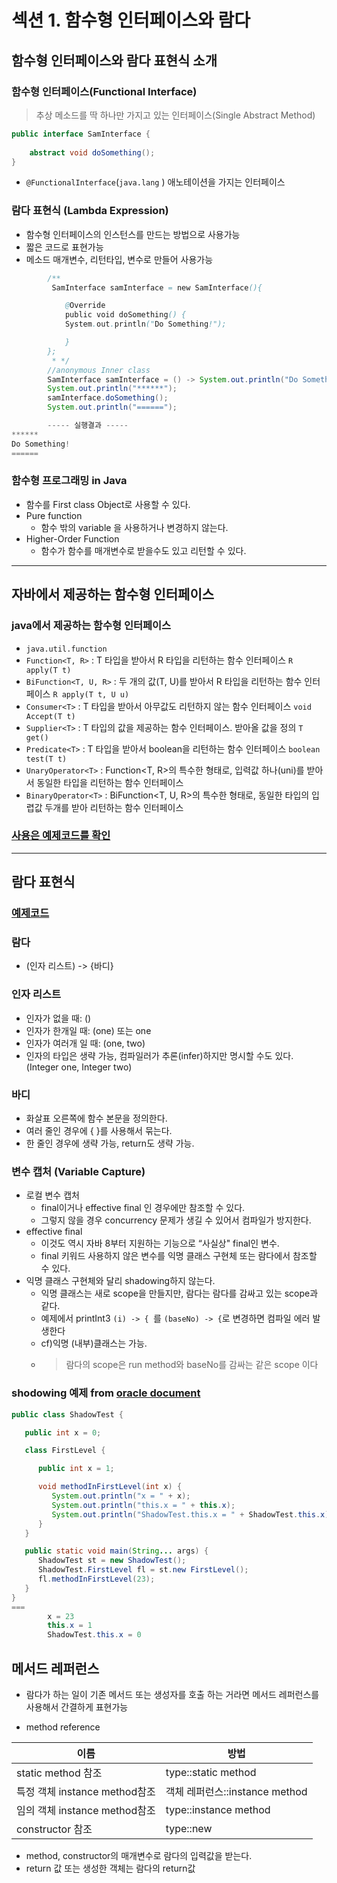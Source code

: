 # 섹션 1. 함수형 인터페이스와 람다

## 함수형 인터페이스와 람다 표현식 소개

### 함수형 인터페이스(Functional Interface)
> 추상 메소드를 딱 하나만 가지고 있는 인터페이스(Single Abstract Method)

```JAVA
public interface SamInterface {
    
    abstract void doSomething();
}
```

 - ```@FunctionalInterface```(```java.lang``` ) 애노테이션을 가지는 인터페이스 


### 람다 표현식 (Lambda Expression)
 - 함수형 인터페이스의 인스턴스를 만드는 방법으로 사용가능
 - 짧은 코드로 표현가능
 - 메소드 매개변수, 리턴타입, 변수로 만들어 사용가능
 
```JAVA
        /**
         SamInterface samInterface = new SamInterface(){

            @Override
            public void doSomething() {
            System.out.println("Do Something!");

            }
        };
         * */
        //anonymous Inner class
        SamInterface samInterface = () -> System.out.println("Do Something!");
        System.out.println("******");
        samInterface.doSomething();
        System.out.println("======");

        ----- 실행결과 -----
******
Do Something!
======
```

### 함수형 프로그래밍 in Java
 - 함수를 First class Object로 사용할 수 있다.
 - Pure function
   * 함수 밖의 variable 을 사용하거나 변경하지 않는다.
 - Higher-Order Function
   * 함수가 함수를 매개변수로 받을수도 있고 리턴할 수 있다.

---
## 자바에서 제공하는 함수형 인터페이스

### java에서 제공하는 함수형 인터페이스 
 - ```java.util.function```
 - ```Function<T, R>``` : T 타입을 받아서 R 타입을 리턴하는 함수 인터페이스 ```R apply(T t)```
 - ```BiFunction<T, U, R>``` : 두 개의 값(T, U)를 받아서 R 타입을 리턴하는 함수 인터페이스 ```R apply(T t, U u)```
 - ```Consumer<T>``` : T 타입을 받아서 아무값도 리턴하지 않는 함수 인터페이스 ```void Accept(T t)```
 - ```Supplier<T>``` : T 타입의 값을 제공하는 함수 인터페이스. 받아올 값을 정의 ```T get()```
 - ```Predicate<T>``` : T 타입을 받아서 boolean을 리턴하는 함수 인터페이스 ```boolean test(T t)```
 - ```UnaryOperator<T>``` : Function<T, R>의 특수한 형태로, 입력값 하나(uni)를 받아서 동일한 타입을 리턴하는 함수 인터페이스
 - ```BinaryOperator<T>``` : BiFunction<T, U, R>의 특수한 형태로, 동일한 타입의 입렵값 두개를 받아 리턴하는 함수 인터페이스
 
### [사용은 예제코드를 확인](/src/main/java/me/mybabygrand/class_java8/functionalInterfrace/FunctionalInterfacesSupportedByJava.java)

---

## 람다 표현식
### [예제코드](/src/main/java/me/mybabygrand/class_java8/functionalInterfrace/LambdaExpression.java)

### 람다
 - (인자 리스트) -> {바디}

### 인자 리스트
 - 인자가 없을 때: ()
 - 인자가 한개일 때: (one) 또는 one
 - 인자가 여러개 일 때: (one, two)
 - 인자의 타입은 생략 가능, 컴파일러가 추론(infer)하지만 명시할 수도 있다. (Integer one, Integer two)

### 바디
 - 화살표 오른쪽에 함수 본문을 정의한다.
 - 여러 줄인 경우에 { }를 사용해서 묶는다.
 - 한 줄인 경우에 생략 가능, return도 생략 가능.

### 변수 캡처 (Variable Capture)
 - 로컬 변수 캡처
   * final이거나 effective final 인 경우에만 참조할 수 있다.
   * 그렇지 않을 경우 concurrency 문제가 생길 수 있어서 컴파일가 방지한다.
 - effective final
   * 이것도 역시 자바 8부터 지원하는 기능으로 “사실상" final인 변수.
   * final 키워드 사용하지 않은 변수를 익명 클래스 구현체 또는 람다에서 참조할 수 있다.
 - 익명 클래스 구현체와 달리 shadowing하지 않는다.
   * 익명 클래스는 새로 scope을 만들지만, 람다는 람다를 감싸고 있는 scope과 같다.
   * 예제에서 printInt3 ```(i) -> { ```를 ```(baseNo) -> {```로 변경하면 컴파일 에러 발생한다
   * cf)익명 (내부)클래스는 가능.
   * > 람다의 scope은 run method와 baseNo를 감싸는 같은 scope 이다


### shodowing 예제 from [oracle document](https://docs.oracle.com/javase/tutorial/java/javaOO/nested.html#shadowing)
```JAVA
public class ShadowTest {

   public int x = 0;

   class FirstLevel {

      public int x = 1;

      void methodInFirstLevel(int x) {
         System.out.println("x = " + x);
         System.out.println("this.x = " + this.x);
         System.out.println("ShadowTest.this.x = " + ShadowTest.this.x);
      }
   }

   public static void main(String... args) {
      ShadowTest st = new ShadowTest();
      ShadowTest.FirstLevel fl = st.new FirstLevel();
      fl.methodInFirstLevel(23);
   }
}
===
        x = 23
        this.x = 1
        ShadowTest.this.x = 0
``` 

## 메서드 레퍼런스
 - 람다가 하는 일이 기존 메서드 또는 생성자를 호출 하는 거라면 메서드 레퍼런스를 사용해서 간결하게 표현가능
 
 - method reference
 
이름 | 방법
---|---
static method 참조 | type::static method
특정 객체 instance method참조 | 객체 레퍼런스::instance method
임의 객체 instance method참조 | type::instance method
constructor 참조 | type::new
  - method, constructor의 매개변수로 람다의 입력값을 받는다.
  - return 값 또는 생성한 객체는 람다의 return값